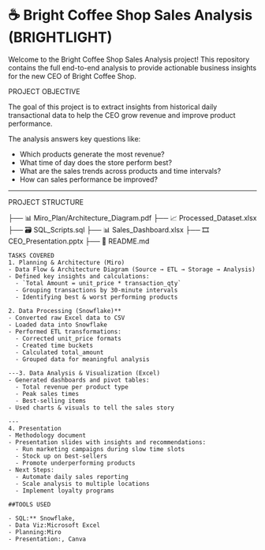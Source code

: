 # ☕ Bright Coffee Shop Sales Analysis (BRIGHTLIGHT)

Welcome to the Bright Coffee Shop Sales Analysis project! This repository contains the full end-to-end analysis to provide actionable business insights for the new CEO of Bright Coffee Shop.

PROJECT OBJECTIVE 

The goal of this project is to extract insights from historical daily transactional data to help the CEO grow revenue and improve product performance.  

The analysis answers key questions like:
- Which products generate the most revenue?
- What time of day does the store perform best?
- What are the sales trends across products and time intervals?
- How can sales performance be improved?

---
PROJECT STRUCTURE

├── 📊 Miro_Plan/Architecture_Diagram.pdf
├── 📈 Processed_Dataset.xlsx
├── 🗃️ SQL_Scripts.sql
├── 📊 Sales_Dashboard.xlsx
├── 🎞️ CEO_Presentation.pptx
├── 📄 README.md
```
TASKS COVERED
1. Planning & Architecture (Miro)
- Data Flow & Architecture Diagram (Source → ETL → Storage → Analysis)
- Defined key insights and calculations:  
  - `Total Amount = unit_price * transaction_qty`
  - Grouping transactions by 30-minute intervals  
  - Identifying best & worst performing products

2. Data Processing (Snowflake)**  
- Converted raw Excel data to CSV  
- Loaded data into Snowflake
- Performed ETL transformations:
  - Corrected unit_price formats
  - Created time buckets
  - Calculated total_amount
  - Grouped data for meaningful analysis

---3. Data Analysis & Visualization (Excel)
- Generated dashboards and pivot tables:
  - Total revenue per product type
  - Peak sales times
  - Best-selling items
- Used charts & visuals to tell the sales story

---
4. Presentation
- Methodology document
- Presentation slides with insights and recommendations:
  - Run marketing campaigns during slow time slots
  - Stock up on best-sellers
  - Promote underperforming products
- Next Steps:
  - Automate daily sales reporting
  - Scale analysis to multiple locations
  - Implement loyalty programs

##TOOLS USED

- SQL:** Snowflake,
- Data Viz:Microsoft Excel
- Planning:Miro
- Presentation:, Canva
